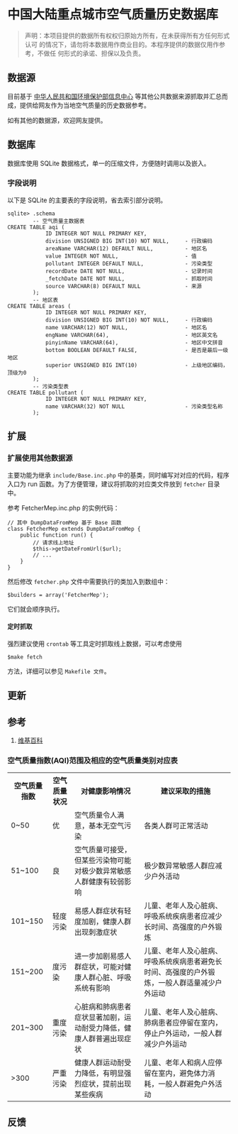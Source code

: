 # 中国大陆重点城市空气质量历史数据库
 
> 声明：本项目提供的数据所有权权归原始方所有，在未获得所有方任何形式认可
的情况下，请勿将本数据用作商业目的。本程序提供的数据仅用作参考，不做任
何形式的承诺、担保以及负责。


## 数据源

目前基于 [中华人民共和国环境保护部信息中心]( http://datacenter.mep.gov.cn/ ) 等其他公共数据来源抓取并汇总而成，提供给网友作为当地空气质量的历史数据参考。

如有其他的数据源，欢迎网友提供。


## 数据库 

数据库使用 SQLite 数据格式，单一的压缩文件，方便随时调用以及嵌入。

### 字段说明

以下是 SQLite 的主要表的字段说明，省去索引部分说明。

    sqlite> .schema
            -- 空气质量主数据表
    CREATE TABLE aqi (
                ID INTEGER NOT NULL PRIMARY KEY,          
                division UNSIGNED BIG INT(10) NOT NULL,     - 行政编码
                areaName VARCHAR(12) DEFAULT NULL,          - 地区名
                value INTEGER NOT NULL,                     - 值
                pollutant INTEGER DEFAULT NULL,             - 污染类型
                recordDate DATE NOT NULL,                   - 记录时间
                _fetchDate DATE NOT NULL,                   - 抓取时间
                source VARCHAR(8) DEFAULT NULL              - 来源
            );
            -- 地区表
    CREATE TABLE areas (
                ID INTEGER NOT NULL PRIMARY KEY,
                division UNSIGNED BIG INT(10) NOT NULL,     - 行政编码 
                name VARCHAR(12) NOT NULL,                  - 地区名
                engName VARCHAR(64),                        - 地区英文名
                pinyinName VARCHAR(64),                     - 地区中文拼音
                bottom BOOLEAN DEFAULT FALSE,               - 是否是最后一级地区
                superior UNSIGNED BIG INT(10)               - 上级地区编码，顶级为0
            );
            -- 污染类型表
    CREATE TABLE pollutant (
                ID INTEGER NOT NULL PRIMARY KEY,
                name VARCHAR(32) NOT NULL                   - 污染类型名称
            );
            

## 扩展


### 扩展使用其他数据源

主要功能为继承 `include/Base.inc.php` 中的基类，同时编写对对应的代码，程序入口为 run 函数。为了方便管理，建议将抓取的对应类文件放到 `fetcher` 目录中。

参考 FetcherMep.inc.php 的实例代码：

    // 其中 DumpDataFromMep 基于 Base 函数
    class FetcherMep extends DumpDataFromMep {
        public function run() {
            // 请求线上地址
            $this->getDateFromUrl($url);
            // ...
        }
    }
    
然后修改 `fetcher.php` 文件中需要执行的类加入到数组中：

    $builders = array('FetcherMep');

它们就会顺序执行。

#### 定时抓取

强烈建议使用 `crontab` 等工具定时抓取线上数据，可以考虑使用 

    $make fetch 

方法，详细可以参见 `Makefile 文件`。


## 更新 


## 参考

1. [维基百科](http://en.wikipedia.org/wiki/Air_quality_index#Mainland_China)

### 空气质量指数(AQI)范围及相应的空气质量类别对应表

<table>
    <tr>
        <th>空气质量指数</th><th>空气质量状况</th><th>对健康影响情况</th><th>建议采取的措施</th>
    </tr>
    <tr>
        <td>0~50</td><td>优</td><td>空气质量令人满意，基本无空气污染</td><td>各类人群可正常活动</td>
    </tr>
    <tr>        <td>51~100</td><td>良</td><td>空气质量可接受，但某些污染物可能对极少数异常敏感人群健康有较弱影响</td><td>极少数异常敏感人群应减少户外活动</td>
    </tr>
    <tr>        <td>101~150</td><td>轻度污染</td><td>易感人群症状有轻度加剧，健康人群出现刺激症状</td><td>儿童、老年人及心脏病、呼吸系统疾病患者应减少长时间、高强度的户外锻炼</td>
    </tr>
    <tr>        <td>151~200</td><td>度污染</td><td>进一步加剧易感人群症状，可能对健康人群心脏、呼吸系统有影响</td><td>儿童、老年人及心脏病、呼吸系统疾病患者避免长时间、高强度的户外锻炼，一般人群适量减少户外运动</td>
    </tr>
    <tr>        <td>201~300</td><td>重度污染</td><td>心脏病和肺病患者症状显著加剧，运动耐受力降低，健康人群普遍出现症状</td><td>儿童、老年人及心脏病、肺病患者应停留在室内，停止户外运动，一般人群减少户外运动</td>
    </tr>
    <tr>       <td>&gt;300</td><td>严重污染</td><td>健康人群运动耐受力降低，有明显强烈症状，提前出现某些疾病</td><td>儿童、老年人和病人应停留在室内，避免体力消耗，一般人群避免户外活动</td>
    </tr>
</table>


## 反馈


